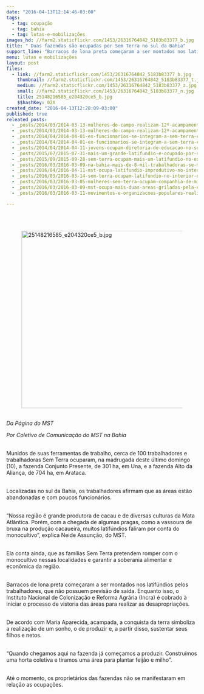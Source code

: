 ```yaml
---
date: "2016-04-13T12:14:46-03:00"
tags:
  - tag: ocupação
  - tag: bahia
  - tag: lutas-e-mobilizações
images_hd: //farm2.staticflickr.com/1453/26316764842_5183b83377_b.jpg
title: " Duas fazendas são ocupadas por Sem Terra no sul da Bahia"
support_line: "Barracos de lona preta começaram a ser montados nos latifúndios pelos trabalhadores, que não possuem previsão de saída. Enquanto isso, o Incra é cobrado à iniciar o processo de vistoria das áreas para realizar as desapropriações."
menu: lutas e mobilizações
layout: post
files:
  - link: //farm2.staticflickr.com/1453/26316764842_5183b83377_b.jpg
    thumbnail: //farm2.staticflickr.com/1453/26316764842_5183b83377_t.jpg
    medium: //farm2.staticflickr.com/1453/26316764842_5183b83377_z.jpg
    small: //farm2.staticflickr.com/1453/26316764842_5183b83377_n.jpg
    title: 25148216585_e204320ce5_b.jpg
    $$hashKey: 02X
created_date: "2016-04-13T12:28:09-03:00"
published: true
releated_posts:
  - _posts/2014/03/2014-03-13-mulheres-do-campo-realizam-12º-acampamento-da-bahia-em-salvador.md
  - _posts/2014/03/2014-03-13-mulheres-do-campo-realizam-12º-acampamento-da-bahia-em-salvador.md-e
  - _posts/2014/04/2014-04-01-ex-funcionarios-se-integram-a-sem-terra-e-denunciam-praticas-de-fazenda-na-ba.md
  - _posts/2014/04/2014-04-01-ex-funcionarios-se-integram-a-sem-terra-e-denunciam-praticas-de-fazenda-na-ba.md-e
  - _posts/2014/04/2014-04-11-jovens-ocupam-diretoria-de-educacao-no-sul-da-bahia-e-cobram-direitos.md
  - _posts/2015/07/2015-07-31-mais-um-grande-latifundio-e-ocupado-por-sem-terras-no-extremo-sul-da-bahia.md
  - _posts/2015/09/2015-09-28-sem-terra-ocupam-mais-um-latifundio-no-extremo-sul-da-bahia.md
  - _posts/2016/03/2016-03-09-na-bahia-mais-de-8-mil-trabalhadoras-se-mobilizam-contra-o-agronegocio-e-em-defesa-da-democracia.md
  - _posts/2016/04/2016-04-11-mst-ocupa-latifundio-improdutivo-no-interior-da-bahia.md
  - _posts/2016/03/2016-03-14-sem-terra-ocupam-latifundio-no-interior-de-sao-paulo.md
  - _posts/2016/03/2016-03-05-mulheres-sem-terra-ocupam-companhia-de-mineracao-na-ba.md
  - _posts/2016/03/2016-03-09-mst-ocupa-mais-duas-areas-griladas-pela-empresa-araupel.md
  - _posts/2016/03/2016-03-11-movimentos-e-organizacoes-populares-realizam-protestos-em-toda-bahia.md

---
```

<p><br />
&nbsp;</p>

<figure class="image"><img alt="25148216585_e204320ce5_b.jpg" height="466" src="//farm2.staticflickr.com/1453/26316764842_5183b83377_b.jpg" width="700" />
<figcaption></figcaption>
</figure>

<p><br />
<em>Da P&aacute;gina do MST</em></p>

<p><em>Por Coletivo de Comunica&ccedil;&atilde;o do MST na Bahia</em><br />
&nbsp;</p>

<p>Munidos de suas ferramentas de trabalho, cerca de 100 trabalhadores e trabalhadoras Sem Terra ocuparam, na madrugada deste &uacute;ltimo domingo (10), a fazenda Conjunto Presente, de 301 ha, em Una, e a fazenda Alto da Alian&ccedil;a, de 704 ha, em Arataca.<br />
&nbsp;</p>

<p>Localizadas no sul da Bahia, os trabalhadores afirmam que as &aacute;reas est&atilde;o abandonadas e com poucos funcion&aacute;rios.<br />
&nbsp;</p>

<p>&ldquo;Nossa regi&atilde;o &eacute; grande produtora de cacau e de diversas culturas da Mata Atl&acirc;ntica. Por&eacute;m, com a chegada de algumas pragas, como a vassoura de bruxa na produ&ccedil;&atilde;o cacaueira, muitos latif&uacute;ndios faliram por conta do monocultivo&rdquo;, explica Neide Assun&ccedil;&atilde;o, do MST.<br />
&nbsp;</p>

<p>Ela conta ainda, que as fam&iacute;lias Sem Terra pretendem romper com o monocultivo nessas localidades e garantir a soberania alimentar e econ&ocirc;mica da regi&atilde;o.<br />
&nbsp;</p>

<p>Barracos de lona preta come&ccedil;aram a ser montados nos latif&uacute;ndios pelos trabalhadores, que n&atilde;o possuem previs&atilde;o de sa&iacute;da. Enquanto isso, o Instituto Nacional de Coloniza&ccedil;&atilde;o e Reforma Agr&aacute;ria (Incra) &eacute; cobrado &agrave; iniciar o processo de vistoria das &aacute;reas para realizar as desapropria&ccedil;&otilde;es.<br />
&nbsp;</p>

<p>De acordo com Maria Aparecida, acampada, a conquista da terra simboliza a realiza&ccedil;&atilde;o de um sonho, o de produzir e, a partir disso, sustentar seus filhos e netos.<br />
&nbsp;</p>

<p>&ldquo;Quando chegamos aqui na fazenda j&aacute; come&ccedil;amos a produzir. Constru&iacute;mos uma horta coletiva e tiramos uma &aacute;rea para plantar feij&atilde;o e milho&rdquo;.<br />
&nbsp;</p>

<p>At&eacute; o momento, os propriet&aacute;rios das fazendas n&atilde;o se manifestaram em rela&ccedil;&atilde;o as ocupa&ccedil;&otilde;es.</p>
